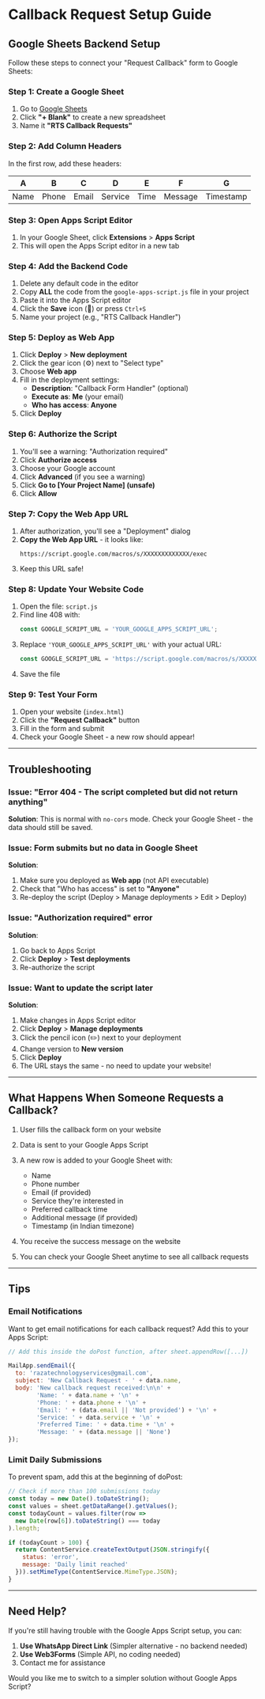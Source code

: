 # Callback Request Setup Guide

## Google Sheets Backend Setup

Follow these steps to connect your "Request Callback" form to Google Sheets:

### Step 1: Create a Google Sheet

1. Go to [Google Sheets](https://sheets.google.com)
2. Click **"+ Blank"** to create a new spreadsheet
3. Name it **"RTS Callback Requests"**

### Step 2: Add Column Headers

In the first row, add these headers:

| A    | B     | C     | D       | E    | F       | G         |
|------|-------|-------|---------|------|---------|-----------|
| Name | Phone | Email | Service | Time | Message | Timestamp |

### Step 3: Open Apps Script Editor

1. In your Google Sheet, click **Extensions** > **Apps Script**
2. This will open the Apps Script editor in a new tab

### Step 4: Add the Backend Code

1. Delete any default code in the editor
2. Copy **ALL** the code from the `google-apps-script.js` file in your project
3. Paste it into the Apps Script editor
4. Click the **Save** icon (💾) or press `Ctrl+S`
5. Name your project (e.g., "RTS Callback Handler")

### Step 5: Deploy as Web App

1. Click **Deploy** > **New deployment**
2. Click the gear icon (⚙️) next to "Select type"
3. Choose **Web app**
4. Fill in the deployment settings:
   - **Description**: "Callback Form Handler" (optional)
   - **Execute as**: **Me** (your email)
   - **Who has access**: **Anyone**
5. Click **Deploy**

### Step 6: Authorize the Script

1. You'll see a warning: "Authorization required"
2. Click **Authorize access**
3. Choose your Google account
4. Click **Advanced** (if you see a warning)
5. Click **Go to [Your Project Name] (unsafe)**
6. Click **Allow**

### Step 7: Copy the Web App URL

1. After authorization, you'll see a "Deployment" dialog
2. **Copy the Web App URL** - it looks like:
   ```
   https://script.google.com/macros/s/XXXXXXXXXXXXX/exec
   ```
3. Keep this URL safe!

### Step 8: Update Your Website Code

1. Open the file: `script.js`
2. Find line 408 with:
   ```javascript
   const GOOGLE_SCRIPT_URL = 'YOUR_GOOGLE_APPS_SCRIPT_URL';
   ```
3. Replace `'YOUR_GOOGLE_APPS_SCRIPT_URL'` with your actual URL:
   ```javascript
   const GOOGLE_SCRIPT_URL = 'https://script.google.com/macros/s/XXXXXXXXXXXXX/exec';
   ```
4. Save the file

### Step 9: Test Your Form

1. Open your website (`index.html`)
2. Click the **"Request Callback"** button
3. Fill in the form and submit
4. Check your Google Sheet - a new row should appear!

---

## Troubleshooting

### Issue: "Error 404 - The script completed but did not return anything"
**Solution**: This is normal with `no-cors` mode. Check your Google Sheet - the data should still be saved.

### Issue: Form submits but no data in Google Sheet
**Solution**:
1. Make sure you deployed as **Web app** (not API executable)
2. Check that "Who has access" is set to **"Anyone"**
3. Re-deploy the script (Deploy > Manage deployments > Edit > Deploy)

### Issue: "Authorization required" error
**Solution**:
1. Go back to Apps Script
2. Click **Deploy** > **Test deployments**
3. Re-authorize the script

### Issue: Want to update the script later
**Solution**:
1. Make changes in Apps Script editor
2. Click **Deploy** > **Manage deployments**
3. Click the pencil icon (✏️) next to your deployment
4. Change version to **New version**
5. Click **Deploy**
6. The URL stays the same - no need to update your website!

---

## What Happens When Someone Requests a Callback?

1. User fills the callback form on your website
2. Data is sent to your Google Apps Script
3. A new row is added to your Google Sheet with:
   - Name
   - Phone number
   - Email (if provided)
   - Service they're interested in
   - Preferred callback time
   - Additional message (if provided)
   - Timestamp (in Indian timezone)

4. You receive the success message on the website
5. You can check your Google Sheet anytime to see all callback requests

---

## Tips

### Email Notifications
Want to get email notifications for each callback request? Add this to your Apps Script:

```javascript
// Add this inside the doPost function, after sheet.appendRow([...])

MailApp.sendEmail({
  to: 'razatechnologyservices@gmail.com',
  subject: 'New Callback Request - ' + data.name,
  body: 'New callback request received:\n\n' +
        'Name: ' + data.name + '\n' +
        'Phone: ' + data.phone + '\n' +
        'Email: ' + (data.email || 'Not provided') + '\n' +
        'Service: ' + data.service + '\n' +
        'Preferred Time: ' + data.time + '\n' +
        'Message: ' + (data.message || 'None')
});
```

### Limit Daily Submissions
To prevent spam, add this at the beginning of doPost:

```javascript
// Check if more than 100 submissions today
const today = new Date().toDateString();
const values = sheet.getDataRange().getValues();
const todayCount = values.filter(row =>
  new Date(row[6]).toDateString() === today
).length;

if (todayCount > 100) {
  return ContentService.createTextOutput(JSON.stringify({
    status: 'error',
    message: 'Daily limit reached'
  })).setMimeType(ContentService.MimeType.JSON);
}
```

---

## Need Help?

If you're still having trouble with the Google Apps Script setup, you can:

1. **Use WhatsApp Direct Link** (Simpler alternative - no backend needed)
2. **Use Web3Forms** (Simple API, no coding needed)
3. Contact me for assistance

Would you like me to switch to a simpler solution without Google Apps Script?
